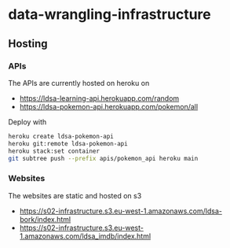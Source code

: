# data-wrangling-infrastructure

## Hosting

### APIs

The APIs are currently hosted on heroku on
* https://ldsa-learning-api.herokuapp.com/random
* https://ldsa-pokemon-api.herokuapp.com/pokemon/all

Deploy with
```bash
heroku create ldsa-pokemon-api
heroku git:remote ldsa-pokemon-api
heroku stack:set container
git subtree push --prefix apis/pokemon_api heroku main
```

### Websites

The websites are static and hosted on s3
* https://s02-infrastructure.s3.eu-west-1.amazonaws.com/ldsa-bork/index.html
* https://s02-infrastructure.s3.eu-west-1.amazonaws.com/ldsa_imdb/index.html
